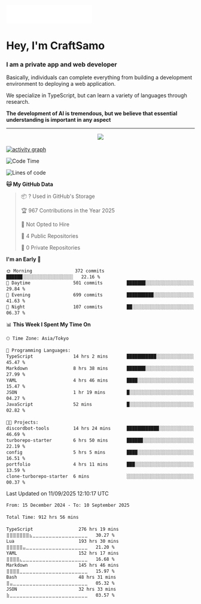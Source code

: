 <img src="images/header.svg"></img>

# Hey, I'm CraftSamo

### I am a private app and web developer

Basically, individuals can complete everything from building a development
environment to deploying a web application.

We specialize in TypeScript, but can learn a variety of languages through
research.

**The development of AI is tremendous, but we believe that essential
understanding is important in any aspect**

---

<p align="center">
  <img alig src="https://github-profile-trophy.vercel.app/?username=craftsamo&theme=onedark&column=-1" />
</p>

[![activity graph](https://github-readme-activity-graph.vercel.app/graph?username=craftsamo&theme=github-dark-dimmed&custom_title=Guilyx%20Activity%20Graph&hide_border=true)](https://github.com/ashutosh00710/github-readme-activity-graph)

<!--START_SECTION:waka-->
![Code Time](http://img.shields.io/badge/Code%20Time-907%20hrs%2035%20mins-blue)

![Lines of code](https://img.shields.io/badge/From%20Hello%20World%20I%27ve%20Written-569.0%20thousand%20lines%20of%20code-blue)

**🐱 My GitHub Data** 

> 📦 ? Used in GitHub's Storage 
 > 
> 🏆 967 Contributions in the Year 2025
 > 
> 🚫 Not Opted to Hire
 > 
> 📜 4 Public Repositories 
 > 
> 🔑 0 Private Repositories 
 > 
**I'm an Early 🐤** 

```text
🌞 Morning                372 commits         ██████░░░░░░░░░░░░░░░░░░░   22.16 % 
🌆 Daytime                501 commits         ███████░░░░░░░░░░░░░░░░░░   29.84 % 
🌃 Evening                699 commits         ██████████░░░░░░░░░░░░░░░   41.63 % 
🌙 Night                  107 commits         ██░░░░░░░░░░░░░░░░░░░░░░░   06.37 % 
```


📊 **This Week I Spent My Time On** 

```text
🕑︎ Time Zone: Asia/Tokyo

💬 Programming Languages: 
TypeScript               14 hrs 2 mins       ███████████░░░░░░░░░░░░░░   45.47 % 
Markdown                 8 hrs 38 mins       ███████░░░░░░░░░░░░░░░░░░   27.99 % 
YAML                     4 hrs 46 mins       ████░░░░░░░░░░░░░░░░░░░░░   15.47 % 
JSON                     1 hr 19 mins        █░░░░░░░░░░░░░░░░░░░░░░░░   04.27 % 
JavaScript               52 mins             █░░░░░░░░░░░░░░░░░░░░░░░░   02.82 % 

🐱‍💻 Projects: 
discordbot-tools         14 hrs 24 mins      ████████████░░░░░░░░░░░░░   46.69 % 
turborepo-starter        6 hrs 50 mins       ██████░░░░░░░░░░░░░░░░░░░   22.19 % 
config                   5 hrs 5 mins        ████░░░░░░░░░░░░░░░░░░░░░   16.51 % 
portfolio                4 hrs 11 mins       ███░░░░░░░░░░░░░░░░░░░░░░   13.59 % 
clone-turborepo-starter  6 mins              ░░░░░░░░░░░░░░░░░░░░░░░░░   00.37 % 
```


 Last Updated on 11/09/2025 12:10:17 UTC
<!--END_SECTION:waka-->

<!--START_SECTION:waka-simple-->

```text
From: 15 December 2024 - To: 10 September 2025

Total Time: 912 hrs 56 mins

TypeScript                 276 hrs 19 mins ⣿⣿⣿⣿⣿⣿⣿⣦⣀⣀⣀⣀⣀⣀⣀⣀⣀⣀⣀⣀⣀⣀⣀⣀⣀   30.27 %
Lua                        193 hrs 30 mins ⣿⣿⣿⣿⣿⣤⣀⣀⣀⣀⣀⣀⣀⣀⣀⣀⣀⣀⣀⣀⣀⣀⣀⣀⣀   21.20 %
YAML                       152 hrs 17 mins ⣿⣿⣿⣿⣄⣀⣀⣀⣀⣀⣀⣀⣀⣀⣀⣀⣀⣀⣀⣀⣀⣀⣀⣀⣀   16.68 %
Markdown                   145 hrs 46 mins ⣿⣿⣿⣿⣀⣀⣀⣀⣀⣀⣀⣀⣀⣀⣀⣀⣀⣀⣀⣀⣀⣀⣀⣀⣀   15.97 %
Bash                       48 hrs 31 mins  ⣿⣤⣀⣀⣀⣀⣀⣀⣀⣀⣀⣀⣀⣀⣀⣀⣀⣀⣀⣀⣀⣀⣀⣀⣀   05.32 %
JSON                       32 hrs 33 mins  ⣷⣀⣀⣀⣀⣀⣀⣀⣀⣀⣀⣀⣀⣀⣀⣀⣀⣀⣀⣀⣀⣀⣀⣀⣀   03.57 %
```

<!--END_SECTION:waka-simple-->
